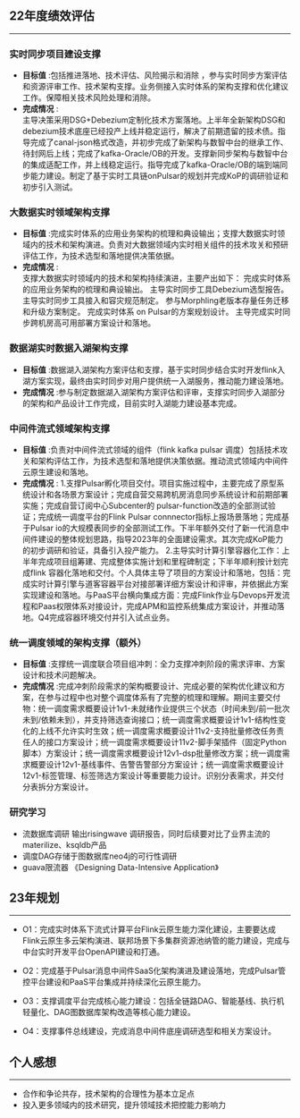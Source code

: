 ## 22年度绩效评估 
---
### 实时同步项目建设支撑
- **目标值** :包括推进落地、技术评估、风险揭示和消除 ，参与实时同步方案评估和资源评审工作、技术架构支撑。业务侧接入实时体系的架构支撑和优化建议工作。保障相关技术风险处理和消除。
- **完成情况** :	
主导决策采用DSG+Debezium定制化技术方案落地。上半年全新架构DSG和debezium技术底座已经投产上线并稳定运行，解决了前期遗留的技术债。指导完成了canal-json格式改造，并初步完成了新架构与数智中台的继承工作、待封网后上线；完成了kafka-Oracle/OB的开发。支撑新同步架构与数智中台的集成适配工作，并上线稳定运行。指导完成了kafka-Oracle/OB的端到端同步能力建设。制定了基于实时工具链onPulsar的规划并完成KoP的调研验证和初步引入测试。

### 大数据实时领域架构支撑
- **目标值** :完成实时体系的应用业务架构的梳理和典设输出；支撑大数据实时领域内的技术和架构演进。负责对大数据领域内实时相关组件的技术攻关和预研评估工作，为技术选型和落地提供决策依据。
- **完成情况** :	
支撑大数据实时领域内的技术和架构持续演进，主要产出如下：
完成实时体系的应用业务架构的梳理和典设输出。
主导实时同步工具Debezium选型报告。
主导实时同步工具接入和容灾规范制定。
参与Morphling老版本存量任务迁移和升级方案制定。
完成实时体系 on Pulsar的方案规划设计。
主导完成实时同步跨机房高可用部署方案设计和落地。

### 数据湖实时数据入湖架构支撑
- **目标值** :数据湖入湖架构方案评估和支撑，基于实时同步结合实时开发flink入湖方案实现，最终由实时同步对用户提供统一入湖服务，推动能力建设落地。
- **完成情况** :参与制定数据湖入湖架构方案评估和评审，支撑实时同步入湖部分的架构和产品设计工作完成，目前实时入湖能力建设基本完成。

###  中间件流式领域架构支撑
- **目标值** :负责对中间件流式领域的组件（flink kafka pulsar 调度）包括技术攻关和架构评估工作，为技术选型和落地提供决策依据。推动流式领域内中间件云原生建设和落地。
- **完成情况** :
1.支撑Pulsar孵化项目交付。项目实施过程中，主要完成了原型系统设计和各场景方案设计；完成自营交易跨机房消息同步系统设计和前期部署实施；完成自营订阅中心Subcenter的 pulsar-function改造的全部测试验证；完成统一调度平台的Flink Pulsar connnector指标上报场景落地；完成基于Pulsar io的大规模表同步的全部测试工作。下半年额外交付了新一代消息中间件建设的整体规划思路，指导2023年的全面建设需求。其次完成KoP能力的初步调研和验证，具备引入投产能力。
2.主导实时计算引擎容器化工作：上半年完成项目组筹建、完成整体实施计划和里程碑制定；下半年顺利按计划完成flink 容器化落地和交付。个人具体主导了项目的方案设计和落地，包括：完成实时计算引擎与道客容器平台对接部署详细方案设计和评审，并依据此方案实现建设和落地。与PaaS平台横向集成方面：完成Flink作业与Devops开发流程和Paas权限体系对接设计，完成APM和监控系统集成方案设计，并推动落地。Q4完成容器环境交付并引入试点业务。


###  统一调度领域的架构支撑（额外）
- **目标值** :支撑统一调度联合项目组冲刺：全力支撑冲刺阶段的需求评审、方案设计和技术问题解决。
- **完成情况** :完成冲刺阶段需求的架构概要设计、完成必要的架构优化建议和方案，在参与过程中也对整个调度体系有了完整的梳理和理解。期间主要交付物：统一调度需求概要设计1v1-未就绪作业提供三个状态（时间未到/前一批次未到/依赖未到），并支持筛选查询接口；统一调度需求概要设计1v1-结构性变化的上线不允许实时生效；统一调度需求概要设计11v2-支持批量修改任务责任人的接口方案设计；统一调度需求概要设计11v2-脚手架插件（固定Python脚本）方案设计；统一调度需求概要设计12v1-dsp批量修改方案；统一调度需求概要设计12v1-基线事件、告警告警部分方案设计；统一调度需求概要设计12v1-标签管理、标签筛选方案设计等重要能力设计。识别分表需求，并交付分表拆分方案设计。

###  研究学习
- 流数据库调研 输出risingwave 调研报告，同时后续要对比了业界主流的materilize、ksqldb产品
- 调度DAG存储于图数据库neo4j的可行性调研
- guava限流器 《Designing Data-Intensive Application》

## 23年规划
---
- O1：完成实时体系下流式计算平台Flink云原生能力深化建设，主要要达成Flink云原生多云架构演进、联邦场景下多集群资源池纳管的能力建设，完成与中台实时开发平台OpenAPI建设和打通。

- O2：完成基于Pulsar消息中间件SaaS化架构演进及建设落地，完成Pulsar管控平台建设和PaaS平台集成并持续深化云原生能力。

- O3：支撑调度平台完成核心能力建设：包括全链路DAG、智能基线、执行机轻量化、DAG图数据库架构改造等核心能力建设。

- O4：支撑事件总线建设，完成消息中间件底座调研选型和相关方案设计。

## 个人感想
---
- 合作和争论共存，技术架构的合理性为基本立足点
- 投入更多领域内的技术研究，提升领域技术把控能力影响力

